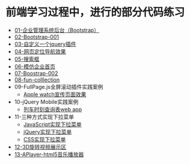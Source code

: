 # 前端学习过程中，进行的部分代码练习

- [01-企业管理系统后台（Bootstrap）](https://000602.github.io/some-practice/01-%E4%BC%81%E4%B8%9A%E7%AE%A1%E7%90%86%E7%B3%BB%E7%BB%9F%E5%90%8E%E5%8F%B0%EF%BC%88Bootstrap%EF%BC%89/)
- [02-Bootstrap-001](https://000602.github.io/some-practice/02-Bootstrap-001/0518-bootstrap导航条.html)
- [03-自定义一个jquery插件](https://000602.github.io/some-practice/03-自定义一个jquery插件/changeColor.html)
- [04-网页定位导航效果](https://000602.github.io/some-practice/04-网页定位导航效果/digou-index.html)
- [05-搜索框](https://000602.github.io/some-practice/05-搜索框/search.html)
- [06-模仿企业首页](https://000602.github.io/some-practice/06-模仿企业首页/index.html)
- [07-Boostrap-002](https://000602.github.io/some-practice/07-Boostrap-002/index.html)
- [08-fun-colllection](https://000602.github.io/some-practice/08-fun-colllection/0520-Happy%20love%20you%20forever.html)
- 09-FullPage.js全屏滚动插件实践案例
  - [Apple watch宣传页面效果](https://000602.github.io/some-practice/09-fullPage-appleWatch/index.html)
- 10-jQuery Mobile实践案例
   - [列车时刻查询表web app](https://000602.github.io/some-practice/10-jQuery-Mobile-列车时刻查询表/index.html)
- 11-三种方式实现下拉菜单
  - [JavaScript实现下拉菜单](https://000602.github.io/some-practice/11-三种方式实现下拉菜单/javascript实现下拉菜单.html)
  - [jQuery实现下拉菜单](https://000602.github.io/some-practice/11-三种方式实现下拉菜单/jQuery实现下拉菜单.html)
  - [CSS实现下拉菜单](https://000602.github.io/some-practice/11-三种方式实现下拉菜单/CSS实现下拉菜单.html)
- [12-3D旋转视频展示区](https://000602.github.io/some-practice/12-3D旋转视频展示区/制作3D旋转视频展示区.html)
- [13-APlayer-html5音乐播放器](https://000602.github.io/some-practice/13-APlayer/index.html)